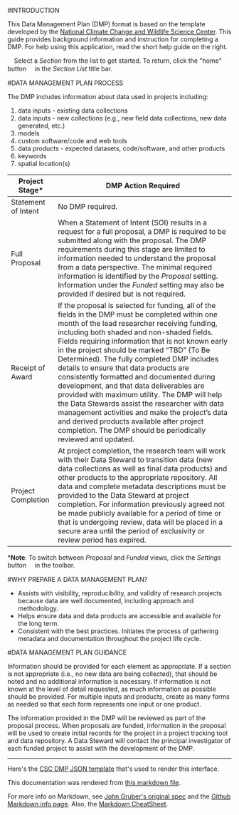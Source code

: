#INTRODUCTION

 This Data Management Plan (DMP) format is based on the template developed by the
 [National Climate Change and Wildlife Science Center](https://nccwsc.usgs.gov/content/data-policies-and-guidance).
 This guide provides background information and instruction for completing a DMP. For help using this application,
 read the short help guide on the right.

 <span  style="font-family:FontAwesome;">&#xf060;</span> Select a *Section* from the list to get started. To return, click the
 "home" button <span  style="font-family:FontAwesome;">&#xf015;</span> in the *Section List* title bar.

#DATA MANAGEMENT PLAN PROCESS

The DMP includes information about data used in projects including:

  1. data inputs - existing data collections
  2. data inputs - new collections (e.g., new field data collections, new data generated, etc.)
  3. models
  4. custom software/code and web tools
  5. data products - expected datasets, code/software, and other products
  6. keywords
  7. spatial location(s)

| Project Stage*       | DMP Action Required                                                                                                                                                                                                                                                                                                                                                                                                                                                                                                                                                                                                                                                                                                                                  |
|---------------------|------------------------------------------------------------------------------------------------------------------------------------------------------------------------------------------------------------------------------------------------------------------------------------------------------------------------------------------------------------------------------------------------------------------------------------------------------------------------------------------------------------------------------------------------------------------------------------------------------------------------------------------------------------------------------------------------------------------------------------------------------|
| Statement of Intent | No DMP required.                                                                                                                                                                                                                                                                                                                                                                                                                                                                                                                                                                                                                                                                                                                                     |
| Full Proposal       | When a Statement of Intent (SOI) results in a request for a full proposal, a DMP is required to be submitted along with the proposal. The DMP requirements during this stage are limited to information needed to understand the proposal from a data perspective. The minimal required information is identified by the *Proposal* setting. Information under the *Funded* setting may also be provided if desired but is not required.                                                                                                                                                                                                                                                                                                             |
| Receipt of Award    | If the proposal is selected for funding, all of the fields in the DMP must be completed within one month of the lead researcher receiving funding, including both shaded and non-shaded fields. Fields requiring information that is not known early in the project should be marked “TBD” (To Be Determined). The fully completed DMP includes details to ensure that data products are consistently formatted and documented during development, and that data deliverables are provided with maximum utility. The DMP will help the Data Stewards assist the researcher with data management activities and make the project’s data and derived products available after project completion. The DMP should be periodically reviewed and updated. |
| Project Completion  | At project completion, the research team will work with their Data Steward to transition data (new data collections as well as final data products) and other products to the appropriate repository. All data and complete metadata descriptions must be provided to the Data Steward at project completion. For information previously agreed not be made publicly available for a period of time or that is undergoing review, data will be placed in a secure area until the period of exclusivity or review period has expired.                                                                                                                                                                                                                 |

***Note**: To switch between *Proposal* and *Funded* views, click the *Settings* button <span  style="font-family:FontAwesome;">&#xf013;</span> in
the toolbar.

#WHY PREPARE A DATA MANAGEMENT PLAN?

 - Assists with visibility, reproducibility, and validity of research projects because data are well documented, including approach and methodology.
 - Helps ensure data and data products are accessible and available for the long term.
 - Consistent with the best practices. Initiates the process of gathering metadata and documentation throughout the project life cycle.

#DATA MANAGEMENT PLAN GUIDANCE

Information should be provided for each element as appropriate. If a section is not appropriate (i.e., no new
data are being collected), that should be noted and no additional information is necessary. If information is not
known at the level of detail requested, as much information as possible should be provided. For multiple inputs
and products, create as many forms as needed so that each form represents one input or one product.

The information provided in the DMP will be reviewed as part of the proposal process. When proposals are
funded, information in the proposal will be used to create initial records for the project in a
project tracking tool and data repository. A Data Steward will contact the principal
investigator of each funded project to assist with the development of the DMP.

---

Here's the [CSC DMP JSON template](resources/examples/csc.json) that's used to render this interface.

This documentation was rendered from [this markdown file](resources/doc/csc/Home.md).

For more info on Markdown, see [John Gruber's original spec](http://daringfireball.net/projects/markdown/) and the [Github Markdown info page](https://guides.github.com/features/mastering-markdown/). Also, the [Markdown CheatSheet](https://github.com/adam-p/markdown-here/wiki/Markdown-Cheatsheet).
